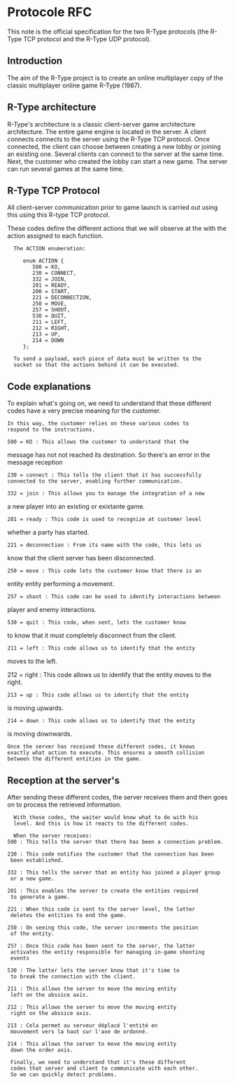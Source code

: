 # Protocole RFC

   This note is the official specification for the two R-Type protocols (the R-Type TCP protocol and the R-Type UDP protocol).

## Introduction

   The aim of the R-Type project is to create an online multiplayer copy of the classic multiplayer online game R-Type (1987).

## R-Type architecture

R-Type's architecture is a classic client-server game architecture 
architecture. The entire game engine is located in the server. A client
connects connects to the server using the R-Type TCP protocol. Once
connected, the client can choose between creating a new lobby or joining
an existing one. Several clients can connect to the server at the same
time. Next, the customer who created the lobby can start a new game. The
server can run several games at the same time.

## R-Type TCP Protocol

All client-server communication prior to game launch is carried
   out using this using this R-type TCP protocol.

   These codes define the different actions that we will observe at the 
  with the action assigned to each function.

      The ACTION enumeration:

         enum ACTION {
            500 = KO,
            230 = CONNECT,
            332 = JOIN,
            201 = READY,
            200 = START,
            221 = DECONNECTION,
	        250 = MOVE,
            257 = SHOOT,
            530 = QUIT,
	        211 = LEFT,
            212 = RIGHT,
            213 = UP,
            214 = DOWN
         };

      To send a payload, each piece of data must be written to the
      socket so that the actions behind it can be executed.

## Code explanations

To explain what's going on, we need to understand that these
      different codes have a very precise meaning for the customer.

    In this way, the customer relies on these various codes to
    respond to the instructions.

	500 = KO : This allows the customer to understand that the
   message has not not reached its destination. So there's an error
   in the message reception

	230 = connect : This tells the client that it has successfully
    connected to the server, enabling further communication.

	332 = join : This allows you to manage the integration of a new 
   a new player into an existing or exixtante game.

	201 = ready : This code is used to recognize at customer level 
   whether a party has started.

	221 = deconnection : From its name with the code, this lets us 
   know that the client server has been disconnected.

	250 = move : This code lets the customer know that there is an
   entity entity performing a movement.

	257 = shoot : This code can be used to identify interactions between
   player and enemy interactions.

	530 = quit : This code, when sent, lets the customer know 
   to know that it must completely disconnect from the client.

	211 = left : This code allows us to identify that the entity 
   moves to the left.

   212 = right : This code allows us to identify that the entity 
   moves to the right.

	213 = up : This code allows us to identify that the entity 
   is moving upwards.

	214 = down : This code allows us to identify that the entity 
   is moving downwards.

	Once the server has received these different codes, it knows 
    exactly what action to execute. This ensures a smooth collision 
    between the different entities in the game.

## Reception at the server's

After sending these different codes, the server receives them and
      then goes on to process the retrieved information.

      With these codes, the waiter would know what to do with his
      level. And this is how it reacts to the different codes.

      When the server receives:
	500 : This tells the server that there has been a connection problem.

	230 : This code notifies the customer that the connection has been
     been established.

	332 : This tells the server that an entity has joined a player group 
     or a new game.

	201 : This enables the server to create the entities required 
     to generate a game.

    221 : When this code is sent to the server level, the latter 
     deletes the entities to end the game.

	250 : On seeing this code, the server increments the position 
     of the entity.

	257 : Once this code has been sent to the server, the latter 
     activates the entity responsible for managing in-game shooting
     events

	530 : The latter lets the server know that it's time to
     to break the connection with the client.

	211 : This allows the server to move the moving entity
     left on the abssice axis.

	212 : This allows the server to move the moving entity
     right on the abssice axis.

	213 : Cela permet au serveur déplacé l'entité en
     mouvement vers la haut sur l'axe de ordonné.

	214 : This allows the server to move the moving entity
     down the order axis.

     Finally, we need to understand that it's these different
     codes that server and client to communicate with each other.
     So we can quickly detect problems.
